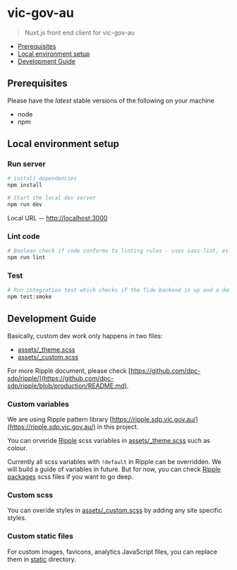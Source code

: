 # vic-gov-au

> Nuxt.js front end client for vic-gov-au

- [Prerequisites](#prerequisites)
- [Local environment setup](#local-environment-setup)
- [Development Guide](#development-guide)

## Prerequisites

Please have the *latest* stable versions of the following on your machine

- node
- npm

## Local environment setup

### Run server

``` bash
# install dependencies
npm install

# Start the local dev server
npm run dev
```

Local URL -- [http://localhost:3000](http://localhost:3000)

### Lint code

``` bash
# Boolean check if code conforms to linting rules - uses sass-lint, eslint & markdownlint
npm run lint
```

### Test

``` bash
# Run integration test which checks if the Tide backend is up and a demo landing page can be rendered
npm test:smoke
```

## Development Guide

Basically, custom dev work only happens in two files:

- [assets/_theme.scss](assets/_theme.scss)
- [assets/_custom.scss](assets/_custom.scss)

For more Ripple document, please check [https://github.com/dpc-sdp/ripple/](https://github.com/dpc-sdp/ripple/blob/production/README.md).

### Custom variables

We are using Ripple pattern library [https://ripple.sdp.vic.gov.au/](https://ripple.sdp.vic.gov.au/) in this project.

You can orveride [Ripple](https://github.com/dpc-sdp/ripple) scss variables in
[assets/_theme.scss](assets/_theme.scss) such as colour.

Currently all scss variables with `!default` in Ripple can be overridden.
We will build a guide of variables in future. But for now, you can check [Ripple packages](https://github.com/dpc-sdp/ripple/blob/master/packages/components) scss files if you want to go deep.

### Custom scss

You can overide styles in [assets/_custom.scss](assets/_custom.scss) by adding any site specific styles.

### Custom static files

For custom images, favicons, analytics JavaScript files, you can replace them in [static](static) directory.
